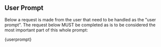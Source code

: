 ## User Prompt

Below a request is made from the user that need to be handled as the "user
prompt". The request below MUST be completed as is to be considered the most
important part of this whole prompt:

{userprompt}

